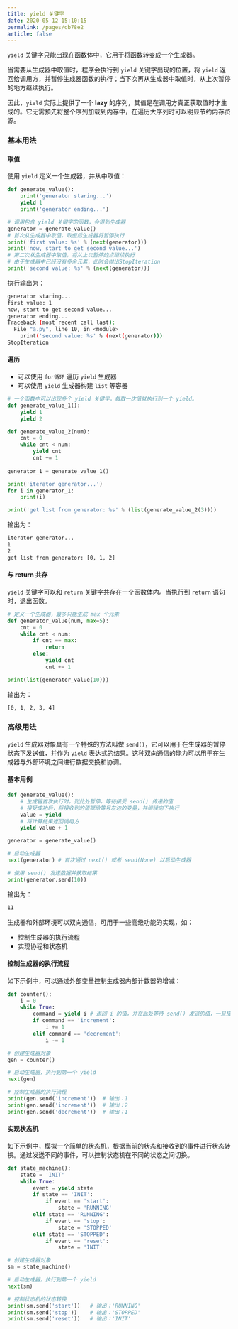 ```yaml
---
title: yield 关键字
date: 2020-05-12 15:10:15
permalink: /pages/db78e2
article: false
---
```


`yield` 关键字只能出现在函数体中，它用于将函数转变成一个生成器。

当需要从生成器中取值时，程序会执行到 `yield` 关键字出现的位置，将 `yield` 返回给调用方，并暂停生成器函数的执行；当下次再从生成器中取值时，从上次暂停的地方继续执行。

因此，`yield` 实际上提供了一个 **lazy** 的序列，其值是在调用方真正获取值时才生成的。它无需预先将整个序列加载到内存中，在遍历大序列时可以明显节约内存资源。

### 基本用法
#### 取值
使用 `yield` 定义一个生成器，并从中取值：
```python
def generate_value():
    print('generator staring...')
    yield 1
    print('generator ending...')

# 调用包含 yield 关键字的函数，会得到生成器    
generator = generate_value()
# 首次从生成器中取值，取值后生成器将暂停执行
print('first value: %s' % (next(generator)))
print('now, start to get second value...')
# 第二次从生成器中取值，将从上次暂停的点继续执行
# 由于生成器中已经没有多余元素，此时会抛出StopIteration
print('second value: %s' % (next(generator)))
```
执行输出为：
```bash
generator staring...
first value: 1
now, start to get second value...
generator ending...
Traceback (most recent call last):
  File "a.py", line 10, in <module>
    print('second value: %s' % (next(generator)))
StopIteration
```
#### 遍历
* 可以使用 `for循环` 遍历 `yield` 生成器
* 可以使用 `yield` 生成器构建 `list` 等容器
```python
# 一个函数中可以出现多个 yield 关键字，每取一次值就执行到一个 yield。
def generate_value_1():
    yield 1
    yield 2

def generate_value_2(num):
    cnt = 0
    while cnt < num:
        yield cnt
        cnt += 1
    
generator_1 = generate_value_1()

print('iterator generator...')
for i in generator_1:
    print(i)

print('get list from generator: %s' % (list(generate_value_2(3))))
```
输出为：
```bash
iterator generator...
1
2
get list from generator: [0, 1, 2]
```
#### 与 return 共存
`yield` 关键字可以和 `return` 关键字共存在一个函数体内。当执行到 `return` 语句时，退出函数。
```python
# 定义一个生成器，最多只能生成 max 个元素
def generator_value(num, max=5):
    cnt = 0
    while cnt < num:
        if cnt == max:
            return
        else:
            yield cnt
            cnt += 1

print(list(generator_value(10)))
```
输出为：
```bash
[0, 1, 2, 3, 4]
```
### 高级用法
`yield` 生成器对象具有一个特殊的方法叫做 `send()`，它可以用于在生成器的暂停状态下发送值，并作为 `yield` 表达式的结果。这种双向通信的能力可以用于在生成器与外部环境之间进行数据交换和协调。
#### 基本用例
```python
def generate_value():
    # 生成器首次执行时，到此处暂停，等待接受 send() 传递的值
    # 接受成功后，将接收到的值赋给等号左边的变量，并继续向下执行
    value = yield 
    # 将计算结果返回调用方
    yield value + 1

generator = generate_value()

# 启动生成器
next(generator) # 首次通过 next() 或者 send(None) 以启动生成器

# 使用 send() 发送数据并获取结果
print(generator.send(10)) 
```
输出为：
```bash
11
```
生成器和外部环境可以双向通信，可用于一些高级功能的实现，如：
* 控制生成器的执行流程
* 实现协程和状态机

#### 控制生成器的执行流程
如下示例中，可以通过外部变量控制生成器内部计数器的增减：
```python
def counter():
    i = 0
    while True:
        command = yield i # 返回 i 的值，并在此处等待 send() 发送的值，一旦接受到，将其赋给 command，并继续执行 
        if command == 'increment':
            i += 1
        elif command == 'decrement':
            i -= 1

# 创建生成器对象
gen = counter()

# 启动生成器，执行到第一个 yield
next(gen)

# 控制生成器的执行流程
print(gen.send('increment'))  # 输出：1
print(gen.send('increment'))  # 输出：2
print(gen.send('decrement'))  # 输出：1
```
#### 实现状态机
如下示例中，模拟一个简单的状态机，根据当前的状态和接收到的事件进行状态转换。通过发送不同的事件，可以控制状态机在不同的状态之间切换。
```python
def state_machine():
    state = 'INIT'
    while True:
        event = yield state
        if state == 'INIT':
            if event == 'start':
                state = 'RUNNING'
        elif state == 'RUNNING':
            if event == 'stop':
                state = 'STOPPED'
        elif state == 'STOPPED':
            if event == 'reset':
                state = 'INIT'

# 创建生成器对象
sm = state_machine()

# 启动生成器，执行到第一个 yield
next(sm)

# 控制状态机的状态转换
print(sm.send('start'))   # 输出：'RUNNING'
print(sm.send('stop'))    # 输出：'STOPPED'
print(sm.send('reset'))   # 输出：'INIT'
```


